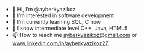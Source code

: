 - 👋 Hi, I’m @ayberkyazikoz
- 👀 I’m interested in software development
- 🌱 I’m currently learning SQL, C now
- 🦾 I know intermediate level C++, Java, HTML5
- 📫 How to reach me ayberkyazikoz@gmail.com or www.linkedin.com/in/ayberkyazikoz27

<!---
ayberkyazikoz/ayberkyazikoz is a ✨ special ✨ repository because its `README.md` (this file) appears on your GitHub profile.
You can click the Preview link to take a look at your changes.
--->
